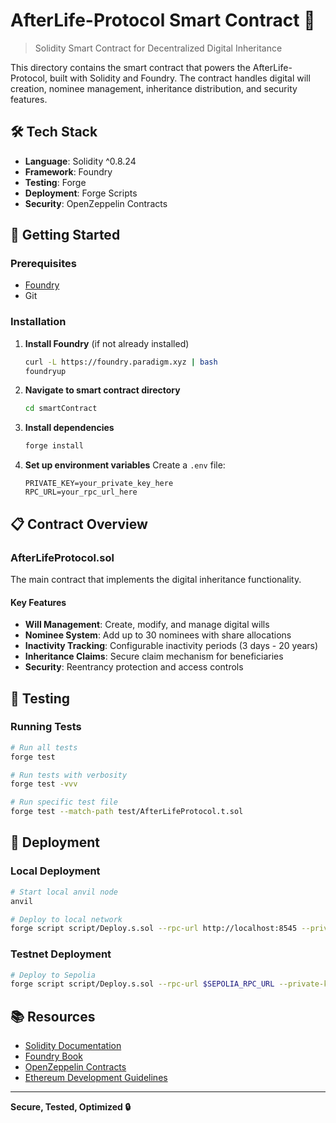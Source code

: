 # AfterLife-Protocol Smart Contract 🔗

> Solidity Smart Contract for Decentralized Digital Inheritance

This directory contains the smart contract that powers the AfterLife-Protocol, built with Solidity and Foundry. The contract handles digital will creation, nominee management, inheritance distribution, and security features.

## 🛠️ Tech Stack

- **Language**: Solidity ^0.8.24
- **Framework**: Foundry
- **Testing**: Forge
- **Deployment**: Forge Scripts
- **Security**: OpenZeppelin Contracts

## 🚀 Getting Started

### Prerequisites

- [Foundry](https://book.getfoundry.sh/getting-started/installation)
- Git

### Installation

1. **Install Foundry** (if not already installed)

   ```bash
   curl -L https://foundry.paradigm.xyz | bash
   foundryup
   ```

2. **Navigate to smart contract directory**

   ```bash
   cd smartContract
   ```

3. **Install dependencies**

   ```bash
   forge install
   ```

4. **Set up environment variables**
   Create a `.env` file:
   ```env
   PRIVATE_KEY=your_private_key_here
   RPC_URL=your_rpc_url_here
   ```

## 📋 Contract Overview

### AfterLifeProtocol.sol

The main contract that implements the digital inheritance functionality.

#### Key Features

- **Will Management**: Create, modify, and manage digital wills
- **Nominee System**: Add up to 30 nominees with share allocations
- **Inactivity Tracking**: Configurable inactivity periods (3 days - 20 years)
- **Inheritance Claims**: Secure claim mechanism for beneficiaries
- **Security**: Reentrancy protection and access controls

## 🧪 Testing

### Running Tests

```bash
# Run all tests
forge test

# Run tests with verbosity
forge test -vvv

# Run specific test file
forge test --match-path test/AfterLifeProtocol.t.sol

```

## 🚀 Deployment

### Local Deployment

```bash
# Start local anvil node
anvil

# Deploy to local network
forge script script/Deploy.s.sol --rpc-url http://localhost:8545 --private-key $PRIVATE_KEY --broadcast
```

### Testnet Deployment

```bash
# Deploy to Sepolia
forge script script/Deploy.s.sol --rpc-url $SEPOLIA_RPC_URL --private-key $PRIVATE_KEY --broadcast
```

## 📚 Resources

- [Solidity Documentation](https://docs.soliditylang.org/)
- [Foundry Book](https://book.getfoundry.sh/)
- [OpenZeppelin Contracts](https://docs.openzeppelin.com/contracts/)
- [Ethereum Development Guidelines](https://ethereum.org/en/developers/)

---

**Secure, Tested, Optimized 🔒**

